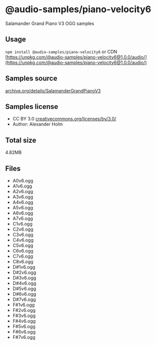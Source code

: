 # @audio-samples/piano-velocity6

Salamander Grand Piano V3 OGG samples

## Usage

`npm install @audio-samples/piano-velocity6` or CDN [https://unpkg.com/@audio-samples/piano-velocity6@1.0.0/audio/](https://unpkg.com/@audio-samples/piano-velocity6@1.0.0/audio/)

## Samples source

[archive.org/details/SalamanderGrandPianoV3](https://archive.org/details/SalamanderGrandPianoV3)

## Samples license

- CC BY 3.0 [creativecommons.org/licenses/by/3.0/](http://creativecommons.org/licenses/by/3.0/)
- Author: Alexander Holm 

## Total size

4.82MB

## Files

- A0v6.ogg
- A1v6.ogg
- A2v6.ogg
- A3v6.ogg
- A4v6.ogg
- A5v6.ogg
- A6v6.ogg
- A7v6.ogg
- C1v6.ogg
- C2v6.ogg
- C3v6.ogg
- C4v6.ogg
- C5v6.ogg
- C6v6.ogg
- C7v6.ogg
- C8v6.ogg
- D#1v6.ogg
- D#2v6.ogg
- D#3v6.ogg
- D#4v6.ogg
- D#5v6.ogg
- D#6v6.ogg
- D#7v6.ogg
- F#1v6.ogg
- F#2v6.ogg
- F#3v6.ogg
- F#4v6.ogg
- F#5v6.ogg
- F#6v6.ogg
- F#7v6.ogg